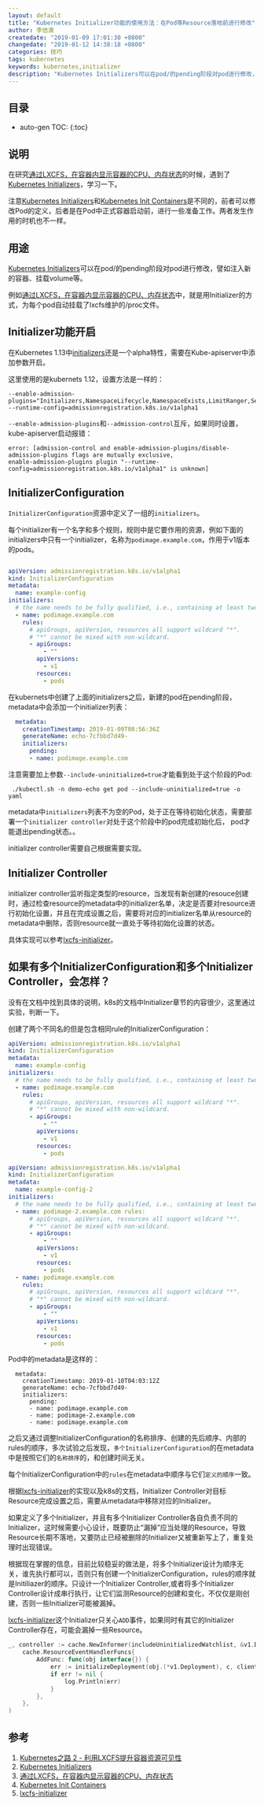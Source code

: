 ```yaml
---
layout: default
title: "Kubernetes Initializer功能的使用方法：在Pod等Resource落地前进行修改"
author: 李佶澳
createdate: "2019-01-09 17:01:30 +0800"
changedate: "2019-01-12 14:38:18 +0800"
categories: 技巧
tags: kubernetes
keywords: kubernetes,initializer
description: "Kubernetes Initializers可以在pod/的pending阶段对pod进行修改，譬如注入新的容器、挂载volume等"
---
```


## 目录
* auto-gen TOC:
{:toc}

## 说明

在研究[通过LXCFS，在容器内显示容器的CPU、内存状态][3]的时候，遇到了[Kubernetes Initializers][2]，学习一下。

注意[Kubernetes Initializers][2]和[Kubernetes Init Containers][4]是不同的，前者可以修改Pod的定义，后者是在Pod中正式容器启动前，进行一些准备工作。两者发生作用的时机也不一样。

## 用途
 
[Kubernetes Initializers][2]可以在pod/的pending阶段对pod进行修改，譬如注入新的容器、挂载volume等。

例如[通过LXCFS，在容器内显示容器的CPU、内存状态][3]中，就是用Initializer的方式，为每个pod自动挂载了lxcfs维护的/proc文件。

## Initializer功能开启

在Kubernetes 1.13中[initializers][2]还是一个alpha特性，需要在Kube-apiserver中添加参数开启。

这里使用的是kubernets 1.12，设置方法是一样的：

	--enable-admission-plugins="Initializers,NamespaceLifecycle,NamespaceExists,LimitRanger,SecurityContextDeny,ServiceAccount,ResourceQuota"
	--runtime-config=admissionregistration.k8s.io/v1alpha1

`--enable-admission-plugins`和`--admission-control`互斥，如果同时设置，kube-apiserver启动报错：

	error: [admission-control and enable-admission-plugins/disable-admission-plugins flags are mutually exclusive, 
	enable-admission-plugins plugin "--runtime-config=admissionregistration.k8s.io/v1alpha1" is unknown]

## InitializerConfiguration

`InitializerConfiguration`资源中定义了一组的`initializers`。

每个initializer有一个名字和多个规则，规则中是它要作用的资源，例如下面的initializers中只有一个initializer，名称为`podimage.example.com`，作用于v1版本的pods。

```yaml

apiVersion: admissionregistration.k8s.io/v1alpha1
kind: InitializerConfiguration
metadata:
  name: example-config
initializers:
  # the name needs to be fully qualified, i.e., containing at least two "."
  - name: podimage.example.com
    rules:
      # apiGroups, apiVersion, resources all support wildcard "*".
      # "*" cannot be mixed with non-wildcard.
      - apiGroups:
          - ""
        apiVersions:
          - v1
        resources:
          - pods

```

在kubernets中创建了上面的initializers之后，新建的pod在pending阶段，metadata中会添加一个initializer列表：

```yaml
  metadata:
    creationTimestamp: 2019-01-09T08:56:36Z
    generateName: echo-7cfbbd7d49-
    initializers:
      pending:
      - name: podimage.example.com
```

注意需要加上参数`--include-uninitialized=true`才能看到处于这个阶段的Pod:

```
 ./kubectl.sh -n demo-echo get pod --include-uninitialized=true -o yaml
```

metadata中`initializers`列表不为空的Pod，处于正在等待初始化状态，需要部署一个`initializer controller`对处于这个阶段中的pod完成初始化后， pod才能退出pending状态。。

initializer controller需要自己根据需要实现。

## Initializer Controller

initializer controller监听指定类型的resource，当发现有新创建的resouce创建时，通过检查resource的metadata中的initializer名单，决定是否要对resource进行初始化设置，并且在完成设置之后，需要将对应的initializer名单从resource的metadata中删除，否则resource就一直处于等待初始化设置的状态。

具体实现可以参考[lxcfs-initializer][5]。

## 如果有多个InitializerConfiguration和多个Initializer Controller，会怎样？

没有在文档中找到具体的说明，k8s的文档中Initializer章节的内容很少，这里通过实验，判断一下。

创建了两个不同名的但是包含相同rule的InitializerConfiguration：

```yaml
apiVersion: admissionregistration.k8s.io/v1alpha1
kind: InitializerConfiguration
metadata:
  name: example-config
initializers:
  # the name needs to be fully qualified, i.e., containing at least two "."
  - name: podimage.example.com
    rules:
      # apiGroups, apiVersion, resources all support wildcard "*".
      # "*" cannot be mixed with non-wildcard.
      - apiGroups:
          - ""
        apiVersions:
          - v1
        resources:
          - pods

```

```yaml
apiVersion: admissionregistration.k8s.io/v1alpha1
kind: InitializerConfiguration
metadata:
  name: example-config-2
initializers:
  # the name needs to be fully qualified, i.e., containing at least two "."
  - name: podimage-2.example.com rules:
      # apiGroups, apiVersion, resources all support wildcard "*".
      # "*" cannot be mixed with non-wildcard.
      - apiGroups:
          - ""
        apiVersions:
          - v1
        resources:
          - pods
  - name: podimage.example.com
    rules:
      # apiGroups, apiVersion, resources all support wildcard "*".
      # "*" cannot be mixed with non-wildcard.
      - apiGroups:
          - ""
        apiVersions:
          - v1
        resources:
          - pods
```

Pod中的metadata是这样的：

```
  metadata:
    creationTimestamp: 2019-01-10T04:03:12Z
    generateName: echo-7cfbbd7d49-
    initializers:
      pending:
      - name: podimage.example.com
      - name: podimage-2.example.com
      - name: podimage.example.com
```

之后又通过调整InitializerConfiguration的名称排序、创建的先后顺序、内部的rules的顺序，多次试验之后发现，`多个InitializerConfiguration`的在metadata中是按照它们的`名称排序`的，和创建时间无关。

每个InitializerConfiguration中的`rules`在metadata中顺序与它们`定义的顺序`一致。

根据[lxcfs-initializer][5]的实现以及k8s的文档，Initializer Controller对目标Resource完成设置之后，需要从metadata中移除对应的Initializer。

如果定义了多个Initializer，并且有多个Initializer Controller各自负责不同的Initializer，这时候需要小心设计，既要防止“漏掉”应当处理的Resource，导致Resource长期不落地，又要防止已经被删除的Initializer又被重新写上了，重复处理时出现错误。

根据现在掌握的信息，目前比较稳妥的做法是，将多个Initializer设计为顺序无关，谁先执行都可以，否则只有创建一个InitializerConfiguration，rules的顺序就是Initiliazer的顺序。只设计一个Initializer Controller,或者将多个Initializer Controller设计成串行执行，让它们监测Resource的创建和变化，不仅仅是刚创建，否则一些Initializer可能被漏掉。

[lxcfs-initializer][5]这个Initializer只关心`ADD`事件，如果同时有其它的Initializer Controller存在，可能会漏掉一些Resource。

```go
_, controller := cache.NewInformer(includeUninitializedWatchlist, &v1.Deployment{}, resyncPeriod,
	cache.ResourceEventHandlerFuncs{
		AddFunc: func(obj interface{}) {
			err := initializeDeployment(obj.(*v1.Deployment), c, clientset)
			if err != nil {
				log.Println(err)
			}
		},
	},
)
```

## 参考

1. [Kubernetes之路 2 - 利用LXCFS提升容器资源可见性 ][1]
2. [Kubernetes Initializers][2]
3. [通过LXCFS，在容器内显示容器的CPU、内存状态][3]
4. [Kubernetes Init Containers][4]
5. [lxcfs-initializer][5]

[1]: https://yq.aliyun.com/articles/566208/ "Kubernetes之路 2 - 利用LXCFS提升容器资源可见性 "
[2]: https://kubernetes.io/docs/reference/access-authn-authz/extensible-admission-controllers/#initializers "Kubernetes Initializers"
[3]: https://www.lijiaocn.com/%E6%8A%80%E5%B7%A7/2019/01/09/kubernetes-lxcfs-docker-container.html "通过LXCFS，在容器内显示容器的CPU、内存状态"
[4]: https://kubernetes.io/docs/concepts/workloads/pods/init-containers/ "Kubernetes Init Containers"
[5]: https://github.com/lijiaocn/lxcfs-initializer "lxcfs-initializer"
